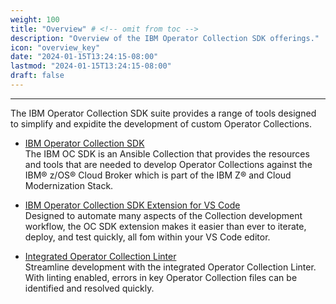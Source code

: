 ```yaml
---
weight: 100
title: "Overview" # <!-- omit from toc -->
description: "Overview of the IBM Operator Collection SDK offerings."
icon: "overview_key"
date: "2024-01-15T13:24:15-08:00"
lastmod: "2024-01-15T13:24:15-08:00"
draft: false
---
```


---
The IBM Operator Collection SDK suite provides a range of tools designed to simplify and expidite the development of custom Operator Collections.


* [IBM Operator Collection SDK](/docs/ibm-operator-collection-sdk/)\
    The IBM OC SDK is an Ansible Collection that provides the resources and tools that are needed to develop Operator Collections against the IBM® z/OS® Cloud Broker which is part of the IBM Z® and Cloud Modernization Stack.

* [IBM Operator Collection SDK Extension for VS Code](docs/operator-collection-sdk-vscode-extension/)\
    Designed to automate many aspects of the Collection development workflow, the OC SDK extension makes it easier than ever to iterate, deploy, and test quickly, all fom within your VS Code editor.

* [Integrated Operator Collection Linter](/docs/operator-collection-linter/)\
    Streamline development with the integrated Operator Collection Linter. With linting enabled, errors in key Operator Collection files can be identified and resolved quickly.